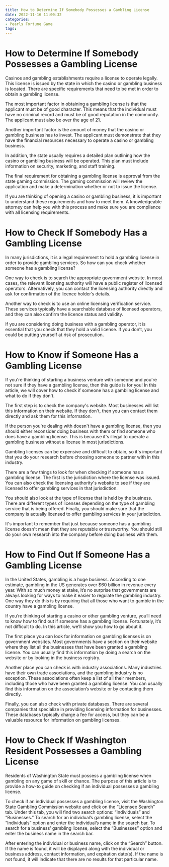```yaml
---
title: How to Determine If Somebody Possesses a Gambling License
date: 2022-11-16 11:00:32
categories:
- Pearls Fortune Game
tags:
---
```



#  How to Determine If Somebody Possesses a Gambling License

Casinos and gambling establishments require a license to operate legally. This license is issued by the state in which the casino or gambling business is located. There are specific requirements that need to be met in order to obtain a gambling license.

The most important factor in obtaining a gambling license is that the applicant must be of good character. This means that the individual must have no criminal record and must be of good reputation in the community. The applicant must also be over the age of 21.

Another important factor is the amount of money that the casino or gambling business has to invest. The applicant must demonstrate that they have the financial resources necessary to operate a casino or gambling business.

In addition, the state usually requires a detailed plan outlining how the casino or gambling business will be operated. This plan must include information on security, marketing, and staff training.

The final requirement for obtaining a gambling license is approval from the state gaming commission. The gaming commission will review the application and make a determination whether or not to issue the license.

If you are thinking of opening a casino or gambling business, it is important to understand these requirements and how to meet them. A knowledgeable attorney can help you with this process and make sure you are compliance with all licensing requirements.

#  How to Check If Somebody Has a Gambling License

In many jurisdictions, it is a legal requirement to hold a gambling license in order to provide gambling services. So how can you check whether someone has a gambling license?

One way to check is to search the appropriate government website. In most cases, the relevant licensing authority will have a public register of licensed operators. Alternatively, you can contact the licensing authority directly and ask for confirmation of the licence holder’s details.

Another way to check is to use an online licensing verification service. These services typically have a searchable database of licensed operators, and they can also confirm the licence status and validity.

If you are considering doing business with a gambling operator, it is essential that you check that they hold a valid license. If you don’t, you could be putting yourself at risk of prosecution.

#   How to Know if Someone Has a Gambling License

If you're thinking of starting a business venture with someone and you're not sure if they have a gambling license, then this guide is for you! In this article, we will cover how to check if someone has a gambling license and what to do if they don't. 

The first step is to check the company's website. Most businesses will list this information on their website. If they don't, then you can contact them directly and ask them for this information. 

If the person you're dealing with doesn't have a gambling license, then you should either reconsider doing business with them or find someone who does have a gambling license. This is because it's illegal to operate a gambling business without a license in most jurisdictions. 

Gambling licenses can be expensive and difficult to obtain, so it's important that you do your research before choosing someone to partner with in this industry. 

There are a few things to look for when checking if someone has a gambling license. The first is the jurisdiction where the license was issued. You can also check the licensing authority's website to see if they are licensed to offer gambling services in that jurisdiction. 

You should also look at the type of license that is held by the business. There are different types of licenses depending on the type of gambling service that is being offered. Finally, you should make sure that the company is actually licensed to offer gambling services in your jurisdiction. 

It's important to remember that just because someone has a gambling license doesn't mean that they are reputable or trustworthy. You should still do your own research into the company before doing business with them.

#  How to Find Out If Someone Has a Gambling License

In the United States, gambling is a huge business. According to one estimate, gambling in the US generates over $60 billion in revenue every year. With so much money at stake, it’s no surprise that governments are always looking for ways to make it easier to regulate the gambling industry. One way they do this is by requiring that all those who want to gamble in the country have a gambling license.

If you’re thinking of starting a casino or other gambling venture, you’ll need to know how to find out if someone has a gambling license. Fortunately, it’s not difficult to do. In this article, we’ll show you how to go about it.

The first place you can look for information on gambling licenses is on government websites. Most governments have a section on their website where they list all the businesses that have been granted a gambling license. You can usually find this information by doing a search on the website or by looking in the business registry.

Another place you can check is with industry associations. Many industries have their own trade associations, and the gambling industry is no exception. These associations often keep a list of all their members, including those who have been granted a gambling license. You can usually find this information on the association’s website or by contacting them directly.

Finally, you can also check with private databases. There are several companies that specialize in providing licensing information for businesses. These databases typically charge a fee for access, but they can be a valuable resource for information on gambling licenses.

#  How to Check If Washington Resident Possesses a Gambling License

Residents of Washington State must possess a gambling license when gambling on any game of skill or chance. The purpose of this article is to provide a how-to guide on checking if an individual possesses a gambling license.

To check if an individual possesses a gambling license, visit the Washington State Gambling Commission website and click on the “Licensee Search” tab. Under this tab, you will find two search options: “Individuals” and “Businesses.” To search for an individual’s gambling license, select the “Individuals” option and enter the individual’s name in the search bar. To search for a business’ gambling license, select the “Businesses” option and enter the business name in the search bar.

After entering the individual or business name, click on the “Search” button. If the name is found, it will be displayed along with the individual or business address, contact information, and expiration date(s). If the name is not found, it will indicate that there are no results for that particular name.